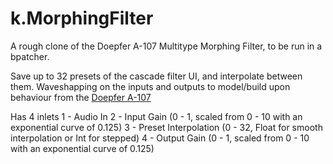 # k.MorphingFilter
 A rough clone of the Doepfer A-107 Multitype Morphing Filter, to be run in a bpatcher.

 Save up to 32 presets of the cascade filter UI, and interpolate between them. Waveshapping on the inputs and outputs to model/build upon behaviour from the [Doepfer A-107](https://doepfer.de/a100_man/A107_man.pdf)

 Has 4 inlets
 1 - Audio In
 2 - Input Gain (0 - 1, scaled from 0 - 10 with an exponential curve of 0.125)
 3 - Preset Interpolation (0 - 32, Float for smooth interpolation or Int for stepped)
 4 - Output Gain (0 - 1, scaled from 0 - 10 with an exponential curve of 0.125)
